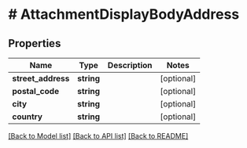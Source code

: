 # # AttachmentDisplayBodyAddress

## Properties

Name | Type | Description | Notes
------------ | ------------- | ------------- | -------------
**street_address** | **string** |  | [optional]
**postal_code** | **string** |  | [optional]
**city** | **string** |  | [optional]
**country** | **string** |  | [optional]

[[Back to Model list]](../../README.md#models) [[Back to API list]](../../README.md#endpoints) [[Back to README]](../../README.md)
